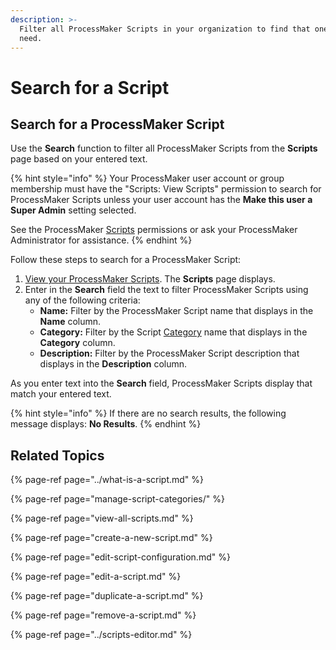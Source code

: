 ```yaml
---
description: >-
  Filter all ProcessMaker Scripts in your organization to find that one you
  need.
---
```


# Search for a Script

## Search for a ProcessMaker Script

Use the **Search** function to filter all ProcessMaker Scripts from the **Scripts** page based on your entered text.

{% hint style="info" %}
Your ProcessMaker user account or group membership must have the "Scripts: View Scripts" permission to search for ProcessMaker Scripts unless your user account has the **Make this user a Super Admin** setting selected.

See the ProcessMaker [Scripts](../../../processmaker-administration/permission-descriptions-for-users-and-groups.md#scripts) permissions or ask your ProcessMaker Administrator for assistance.
{% endhint %}

Follow these steps to search for a ProcessMaker Script:

1. [View your ProcessMaker Scripts](view-all-scripts.md). The **Scripts** page displays.
2. Enter in the **Search** field the text to filter ProcessMaker Scripts using any of the following criteria:
   * **Name:** Filter by the ProcessMaker Script name that displays in the **Name** column.
   * **Category:** Filter by the Script [Category](manage-script-categories/what-is-a-script-category.md) name that displays in the **Category** column.
   * **Description:** Filter by the ProcessMaker Script description that displays in the **Description** column.

As you enter text into the **Search** field, ProcessMaker Scripts display that match your entered text.

{% hint style="info" %}
If there are no search results, the following message displays: **No Results**.
{% endhint %}

## Related Topics

{% page-ref page="../what-is-a-script.md" %}

{% page-ref page="manage-script-categories/" %}

{% page-ref page="view-all-scripts.md" %}

{% page-ref page="create-a-new-script.md" %}

{% page-ref page="edit-script-configuration.md" %}

{% page-ref page="edit-a-script.md" %}

{% page-ref page="duplicate-a-script.md" %}

{% page-ref page="remove-a-script.md" %}

{% page-ref page="../scripts-editor.md" %}

